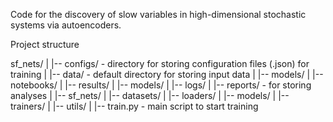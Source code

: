 Code for the discovery of slow variables in high-dimensional stochastic systems
via autoencoders.


Project structure

sf_nets/
|
|-- configs/ - directory for storing configuration files (.json) for training
|
|-- data/ - default directory for storing input data
|
|-- models/
|
|-- notebooks/
|
|-- results/
|   |-- models/
|   |-- logs/
|   |-- reports/ - for storing analyses
|
|-- sf_nets/
|   |-- datasets/
|   |-- loaders/
|   |-- models/
|   |-- trainers/
|
|-- utils/
|
|-- train.py - main script to start training
